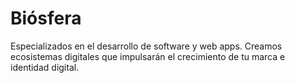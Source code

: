 # Biósfera

Especializados en el desarrollo de software y web apps. Creamos ecosistemas digitales que impulsarán el crecimiento de tu marca e identidad digital.
